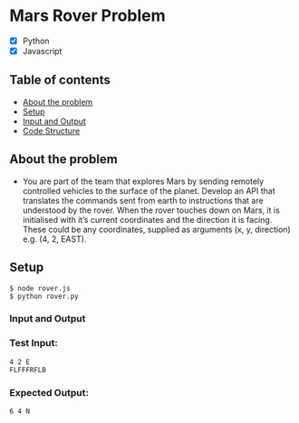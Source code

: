 # Mars Rover Problem

- [x] Python
- [x] Javascript

## Table of contents
* [About the problem](#About-the-problem)
* [Setup](#setup)
* [Input and Output](#input-and-output)
* [Code Structure](#code-structure)

## About the problem

- You are part of the team that explores Mars by sending remotely controlled vehicles to the surface of the planet. Develop an API that translates the commands sent from earth to instructions that are understood by the rover.
When the rover touches down on Mars, it is initialised with it’s current coordinates and the direction it is facing. These could be any coordinates, supplied as arguments (x, y, direction) e.g. (4, 2, EAST).

## Setup
```
$ node rover.js
$ python rover.py
```

### Input and Output

### Test Input:
```
4 2 E
FLFFFRFLB
```
### Expected Output:
```
6 4 N
```
